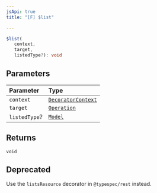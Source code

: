 ```yaml
---
jsApi: true
title: "[F] $list"

---
```

```ts
$list(
   context, 
   target, 
   listedType?): void
```

## Parameters

| Parameter | Type |
| :------ | :------ |
| `context` | [`DecoratorContext`](../interfaces/DecoratorContext.md) |
| `target` | [`Operation`](../interfaces/Operation.md) |
| `listedType`? | [`Model`](../interfaces/Model.md) |

## Returns

`void`

## Deprecated

Use the `listsResource` decorator in `@typespec/rest` instead.
